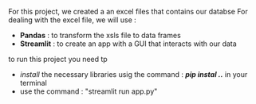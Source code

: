 For this project, we created a an excel files that contains our databse 
For dealing with the excel file, we will use :
  - **Pandas** : to transform the xsls file to data frames
  - **Streamlit** : to create an app with a  GUI that interacts with our data

to run this project you need tp 
  - *install* the necessary libraries usig the command : ***pip instal ..*** in your terminal
  - use the command : "streamlit run app.py"

